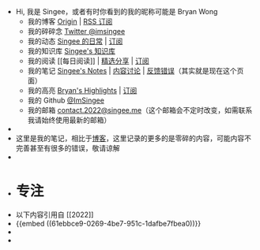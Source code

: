 - Hi, 我是 Singee，或者有时你看到的我的昵称可能是 Bryan Wong
	- 我的博客 [Origin](https://blog.singee.me) | [RSS 订阅](https://blog.singee.me/atom.xml)
	- 我的碎碎念 [Twitter @imsingee](https://twitter.com/imsingee)
	- 我的动态 [Singee 的日常](https://t.singee.me/) | [订阅](https://rsshub.app/telegram/channel/singee_daily)
	- 我的知识库 [Singee's 知识库](https://base.singee.me)
	- 我的阅读 [[每日阅读]] | [精选分享](https://pinfive.today/@bryan) | [订阅](https://pinfive.today/@bryan/feed/)
	- 我的笔记 [Singee's Notes](https://notes.singee.me) | [内容讨论](https://github.com/ImSingee/Notes/discussions) | [反馈错误](https://github.com/ImSingee/Notes/issues/new)（其实就是现在这个页面）
	- 我的高亮 [Bryan's Highlights](https://highlights.singee.me) | [订阅](https://readwise.io/@singee)
	- 我的 Github [@ImSingee](https://github.com/ImSingee)
	- 我的邮箱 [contact.2022@singee.me](mailto:contact.2022@singee.me)（这个邮箱会不定时改变，如需联系我请始终使用最新的邮箱）
-
- 这里是我的笔记，相比于[博客](https://blog.singee.me/)，这里记录的更多的是零碎的内容，可能内容不完善甚至有很多的错误，敬请谅解
-
- # 专注
- 以下内容引用自 [[2022]]
- {{embed ((61ebbce9-0269-4be7-951c-1dafbe7fbea0))}}
-
-